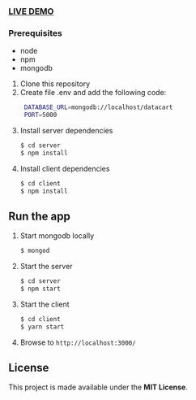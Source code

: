 ### [LIVE DEMO](https://add-to-cart-mern.herokuapp.com/)
### Prerequisites

* node
* npm
* mongodb

1. Clone this repository
2. Create file .env and add the following code:
    ```bash
     DATABASE_URL=mongodb://localhost/datacart
     PORT=5000
3. Install server dependencies
    ```bash
    $ cd server
    $ npm install
    ```
4. Install client dependencies
    ```bash
    $ cd client
    $ npm install
    ```

## Run the app

1. Start mongodb locally
    ```bash
    $ mongod
    ```
2. Start the server
    ```bash
    $ cd server
    $ npm start
    ```
3. Start the client
    ```bash
    $ cd client
    $ yarn start
    ```
4. Browse to `http://localhost:3000/`


## License

This project is made available under the **MIT License**.

